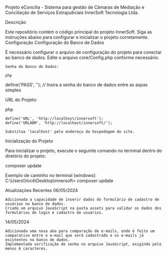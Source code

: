 Projeto eConcilia - Sistema para gestão de Câmaras de Mediação e Conciliação de Serviços Extrajudiciais
InnerSoft Tecnologia Ltda.

Descrição

Este repositório contém o código principal do projeto InnerSoft. Siga as instruções abaixo para configurar e inicializar o projeto corretamente.
Configuração
Configuração do Banco de Dados

É necessário configurar o arquivo de configuração do projeto para conectar ao banco de dados. Edite o arquivo core/Config.php conforme necessário:

    Senha do Banco de Dados:

    php

define('PASS', ''); // Insira a senha do banco de dados entre as aspas simples

URL do Projeto:

php

    define('URL', 'http://localhost/innersoft');
    define('URLADM', 'http://localhost/innersoft/');

    Substitua 'localhost' pelo endereço da hospedagem do site.

Inicialização do Projeto

Para inicializar o projeto, execute o seguinte comando no terminal dentro do diretório do projeto:

composer update

Exemplo de caminho no terminal (windows):
C:\Users\Você\Desktop\innersoft> composer update

Atualizações Recentes
06/05/2024

    Adicionada a capacidade de inserir dados do formulário de cadastro de usuários no banco de dados.
    Criado um arquivo JavaScript na pasta assets para validar os dados dos formulários de login e cadastro de usuários.

14/05/2024

    Adicionada uma nova aba para comparação de e-mails, onde é feito um comparativo entre o e-mail que será cadastrado e os e-mails já existentes no banco de dados.
    Implementada verificação de senha no arquivo JavaScript, exigindo pelo menos 6 caracteres.
